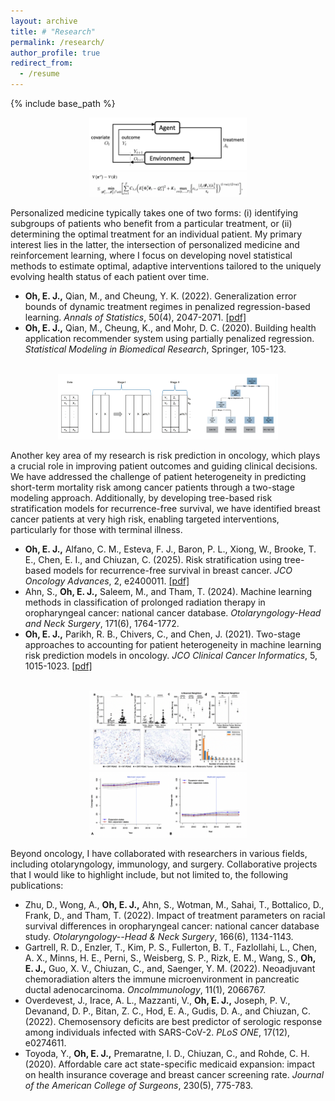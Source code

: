 ```yaml
---
layout: archive
title: # "Research"
permalink: /research/
author_profile: true
redirect_from:
  - /resume
---
```


{% include base_path %}



<div style="text-align: center;">
  <img src="/images/myfig1.png" style="width: 50%;">
  <img src="/images/myfig1-2.png" style="width: 50%;">
</div>

Personalized medicine typically takes one of two forms: (i) identifying subgroups of patients who benefit from a particular treatment, or (ii) determining the optimal treatment for an individual patient. My primary interest lies in the latter, the intersection of personalized medicine and reinforcement learning, where I focus on developing novel statistical methods to estimate optimal, adaptive interventions tailored to the uniquely evolving health status of each patient over time.

* __Oh, E. J.,__ Qian, M., and Cheung, Y. K. (2022). Generalization error bounds of dynamic treatment regimes in penalized regression-based learning. _Annals of Statistics_, 50(4), 2047-2071. [[pdf]](https://par.nsf.gov/servlets/purl/10429985)
* __Oh, E. J.,__ Qian, M., Cheung, K., and Mohr, D. C. (2020). Building health application recommender system using partially penalized regression. _Statistical Modeling in Biomedical Research_, Springer, 105-123.


<br>

<div style="text-align: center;">
  <img src="/images/myfig2.png" style="width: 70%;">
</div>

Another key area of my research is risk prediction in oncology, which plays a crucial role in improving patient outcomes and guiding clinical decisions. We have addressed the challenge of patient heterogeneity in predicting short-term mortality risk among cancer patients through a two-stage modeling approach. Additionally, by developing tree-based risk stratification models for recurrence-free survival, we have identified breast cancer patients at very high risk, enabling targeted interventions, particularly for those with terminal illness.

* __Oh, E. J.,__ Alfano, C. M., Esteva, F. J., Baron, P. L., Xiong, W., Brooke, T. E., Chen, E. I., and  Chiuzan, C. (2025). Risk stratification using tree-based models for recurrence-free survival in breast cancer. _JCO Oncology Advances_, 2, e2400011. [[pdf]](https://ascopubs.org/doi/pdfdirect/10.1200/OA.24.00011)
* Ahn, S., __Oh, E. J.,__ Saleem, M., and Tham, T. (2024). Machine learning methods in classification of prolonged radiation therapy in oropharyngeal cancer: national cancer database. _Otolaryngology-Head and Neck Surgery_, 171(6), 1764-1772.
* __Oh, E. J.,__ Parikh, R. B., Chivers, C., and Chen, J. (2021). Two-stage approaches to accounting for patient heterogeneity in machine learning risk prediction models in oncology. _JCO Clinical Cancer Informatics_, 5, 1015-1023. [[pdf]](https://pmc.ncbi.nlm.nih.gov/articles/PMC8812620/pdf/cci-5-cci.21.00077.pdf)


<br>

<div style="text-align: center;">
  <img src="/images/myfig3.png" style="width: 50%;">
  <img src="/images/myfig3-2.png" style="width: 50%;">
</div>

Beyond oncology, I have collaborated with researchers in various fields, including otolaryngology, immunology, and surgery. Collaborative projects that I would like to highlight include, but not limited to, the following publications:


* Zhu, D., Wong, A., __Oh, E. J.,__ Ahn, S., Wotman, M., Sahai, T., Bottalico, D., Frank, D., and Tham, T. (2022). Impact of treatment parameters on racial survival differences in oropharyngeal cancer: national cancer database study. _Otolaryngology--Head & Neck Surgery_, 166(6), 1134-1143.
* Gartrell, R. D., Enzler, T., Kim, P. S., Fullerton, B. T., Fazlollahi, L., Chen, A. X., Minns, H. E., Perni, S., Weisberg, S. P., Rizk, E. M., Wang, S., __Oh, E. J.,__ Guo, X. V., Chiuzan, C., and, Saenger, Y. M. (2022). Neoadjuvant chemoradiation alters the immune microenvironment in pancreatic ductal adenocarcinoma. _OncoImmunology_, 11(1), 2066767.
* Overdevest, J., Irace, A. L., Mazzanti, V., __Oh, E. J.,__ Joseph, P. V., Devanand, D. P., Bitan, Z. C., Hod, E. A., Gudis, D. A., and Chiuzan, C. (2022). Chemosensory deficits are best predictor of serologic response among individuals infected with SARS-CoV-2. _PLoS ONE_, 17(12), e0274611.
* Toyoda, Y., __Oh, E. J.,__ Premaratne, I. D., Chiuzan, C., and Rohde, C. H. (2020). Affordable care act state-specific medicaid expansion: impact on health insurance coverage and breast cancer screening rate. _Journal of the American College of Surgeons_, 230(5), 775-783.
